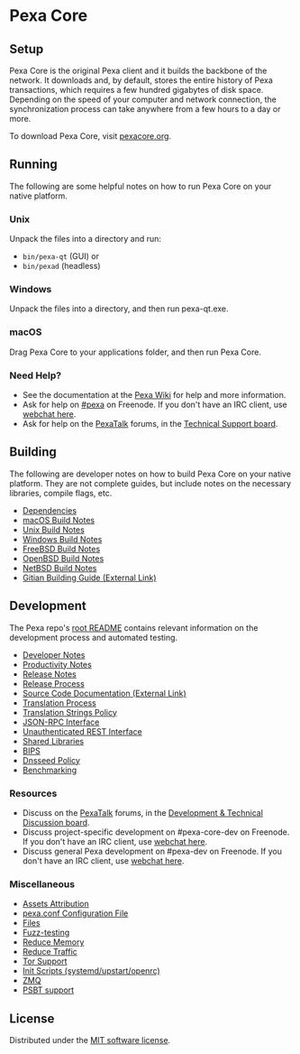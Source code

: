 Pexa Core
=============

Setup
---------------------
Pexa Core is the original Pexa client and it builds the backbone of the network. It downloads and, by default, stores the entire history of Pexa transactions, which requires a few hundred gigabytes of disk space. Depending on the speed of your computer and network connection, the synchronization process can take anywhere from a few hours to a day or more.

To download Pexa Core, visit [pexacore.org](https://pexaproject.com/en/download/).

Running
---------------------
The following are some helpful notes on how to run Pexa Core on your native platform.

### Unix

Unpack the files into a directory and run:

- `bin/pexa-qt` (GUI) or
- `bin/pexad` (headless)

### Windows

Unpack the files into a directory, and then run pexa-qt.exe.

### macOS

Drag Pexa Core to your applications folder, and then run Pexa Core.

### Need Help?

* See the documentation at the [Pexa Wiki](https://en.pexa.it/wiki/Main_Page)
for help and more information.
* Ask for help on [#pexa](https://webchat.freenode.net/#pexa) on Freenode. If you don't have an IRC client, use [webchat here](https://webchat.freenode.net/#pexa).
* Ask for help on the [PexaTalk](https://pexatalk.org/) forums, in the [Technical Support board](https://pexatalk.org/index.php?board=4.0).

Building
---------------------
The following are developer notes on how to build Pexa Core on your native platform. They are not complete guides, but include notes on the necessary libraries, compile flags, etc.

- [Dependencies](dependencies.md)
- [macOS Build Notes](build-osx.md)
- [Unix Build Notes](build-unix.md)
- [Windows Build Notes](build-windows.md)
- [FreeBSD Build Notes](build-freebsd.md)
- [OpenBSD Build Notes](build-openbsd.md)
- [NetBSD Build Notes](build-netbsd.md)
- [Gitian Building Guide (External Link)](https://github.com/pexa-core/docs/blob/master/gitian-building.md)

Development
---------------------
The Pexa repo's [root README](/README.md) contains relevant information on the development process and automated testing.

- [Developer Notes](developer-notes.md)
- [Productivity Notes](productivity.md)
- [Release Notes](release-notes.md)
- [Release Process](release-process.md)
- [Source Code Documentation (External Link)](https://doxygen.pexacore.org/)
- [Translation Process](translation_process.md)
- [Translation Strings Policy](translation_strings_policy.md)
- [JSON-RPC Interface](JSON-RPC-interface.md)
- [Unauthenticated REST Interface](REST-interface.md)
- [Shared Libraries](shared-libraries.md)
- [BIPS](bips.md)
- [Dnsseed Policy](dnsseed-policy.md)
- [Benchmarking](benchmarking.md)

### Resources
* Discuss on the [PexaTalk](https://pexatalk.org/) forums, in the [Development & Technical Discussion board](https://pexatalk.org/index.php?board=6.0).
* Discuss project-specific development on #pexa-core-dev on Freenode. If you don't have an IRC client, use [webchat here](https://webchat.freenode.net/#pexa-core-dev).
* Discuss general Pexa development on #pexa-dev on Freenode. If you don't have an IRC client, use [webchat here](https://webchat.freenode.net/#pexa-dev).

### Miscellaneous
- [Assets Attribution](assets-attribution.md)
- [pexa.conf Configuration File](pexa-conf.md)
- [Files](files.md)
- [Fuzz-testing](fuzzing.md)
- [Reduce Memory](reduce-memory.md)
- [Reduce Traffic](reduce-traffic.md)
- [Tor Support](tor.md)
- [Init Scripts (systemd/upstart/openrc)](init.md)
- [ZMQ](zmq.md)
- [PSBT support](psbt.md)

License
---------------------
Distributed under the [MIT software license](/COPYING).

